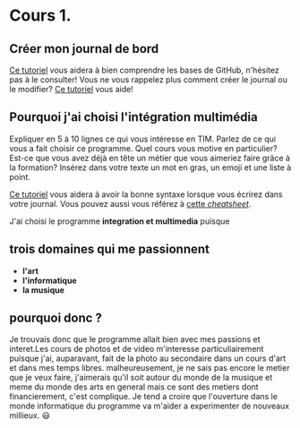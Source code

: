 # Cours 1.
## Créer mon journal de bord
[Ce tutoriel](https://guides.github.com/activities/hello-world/) vous aidera à bien comprendre les bases de GitHub, n'hésitez pas à le consulter!
Vous ne vous rappelez plus comment créer le journal ou le modifier? [Ce tutoriel](https://youtu.be/lX3bpuLK_Sg) vous aide! 

## Pourquoi j'ai choisi l'intégration multimédia
Expliquer en 5 à 10 lignes ce qui vous intéresse en TIM. Parlez de ce qui vous a fait choisir ce programme. Quel cours vous motive en particulier? Est-ce que vous avez déjà en tête un métier que vous aimeriez faire grâce à la formation? Insérez dans votre texte un mot en gras, un emoji et une liste à point. 

[Ce tutoriel](https://guides.github.com/features/mastering-markdown/) vous aidera à avoir la bonne syntaxe lorsque vous écrirez dans votre journal. Vous pouvez aussi vous référez à [cette *cheatsheet*](https://github.com/tchapi/markdown-cheatsheet/blob/master/README.md). 

J'ai choisi le programme **integration et multimedia** puisque
## trois domaines qui me passionnent
* **l'art**
* **l'informatique**
* **la musique** 
## pourquoi donc ?
 Je trouvais donc que le programme allait bien avec mes passions et interet.Les cours de photos et de video m'interesse particuliairement puisque j'ai, auparavant, fait de la photo au secondaire dans un cours d'art et dans mes temps libres. malheureusement, je ne sais pas encore le metier que je veux faire, j'aimerais qu'il soit autour du monde de la musique et meme du monde des arts en general mais ce sont des metiers dont financierement, c'est complique. Je tend a croire que l'ouverture dans le monde informatique du programme va m'aider a experimenter de nouveaux millieux. 😃
